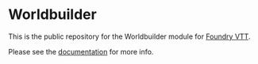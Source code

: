 # Worldbuilder

This is the public repository for the Worldbuilder module for [Foundry VTT](https://foundryvtt.com/).

Please see the [documentation](https://materialfoundry.github.io/Worldbuilder/) for more info.